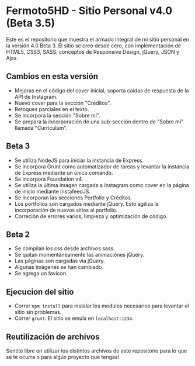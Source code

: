 # Fermoto5HD - Sitio Personal v4.0 (Beta 3.5)
Este es el repositorio que muestra el armado integral de mi sitio personal en la versión 4.0 Beta 3. 
El sitio se creó desde cero, con implementación de HTML5, CSS3, SASS, conceptos de Responsive Design, jQuery, JSON y Ajax. 

## Cambios en esta versión 
* Mejoras en el código del cover inicial, soporta caídas de respuesta de la API de Instagram. 
* Nuevo cover para la sección "Créditos". 
* Retoques parciales en el texto. 
* Se incorpora la sección "Sobre mí". 
* Se prepara la incorporación de una sub-sección dentro de "Sobre mí" llamada "Currículum". 

## Beta 3
* Se utiliza NodeJS para iniciar la instancia de Express. 
* Se incorpora Grunt como automatizador de tareas y levantar la instancia de Express mediante un único comando. 
* Se incorpora Foundation v4. 
* Se utiliza la última imagen cargada a Instagram como cover en la página de inicio mediante InstafeedJS. 
* Se incorporan las secciones Portfolio y Créditos. 
* Los portfolios son cargados mediante jQuery. Esto agiliza la incorporación de nuevos sitios al portfolio. 
* Correción de errores varios, limpieza y optimización de código. 

## Beta 2 
* Se compilan los css desde archivos sass. 
* Se quitan momentáneamente las animaciónes jQuery. 
* Las páginas son cargadas via jQuery. 
* Algunas imágenes se han cambiado. 
* Se agrega un favicon. 

## Ejecucion del sitio 
* Correr `npm install` para instalar los modulos necesarios para levantar el sitio sin problemas. 
* Correr `grunt`. El sitio se emula en `localhost:1234`. 

## Reutilización de archivos 
Sentite libre en utilizar los distintos archivos de este repositorio para lo que se te ocurra o para algún proyecto que tengas! 